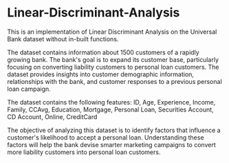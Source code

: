# Linear-Discriminant-Analysis

This is an implementation of Linear Discriminant Analysis on the Universal Bank dataset without in-built functions.

The dataset contains information about 1500 customers of a rapidly growing bank. The bank's goal is to expand its customer base, particularly focusing on converting liability customers to personal loan customers. The dataset provides insights into customer demographic information, relationships with the bank, and customer responses to a previous personal loan campaign.

The dataset contains the following features: ID, Age, Experience, Income, Family, CCAvg, Education, Mortgage, Personal Loan, Securities Account, CD Account, Online, CreditCard

The objective of analyzing this dataset is to identify factors that influence a customer's likelihood to accept a personal loan. Understanding these factors will help the bank devise smarter marketing campaigns to convert more liability customers into personal loan customers.
